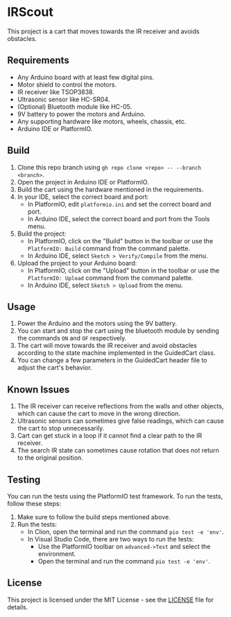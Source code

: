 # IRScout

This project is a cart that moves towards the IR receiver and avoids obstacles.

## Requirements

- Any Arduino board with at least few digital pins.
- Motor shield to control the motors.
- IR receiver like TSOP3838.
- Ultrasonic sensor like HC-SR04.
- (Optional) Bluetooth module like HC-05.
- 9V battery to power the motors and Arduino.
- Any supporting hardware like motors, wheels, chassis, etc.
- Arduino IDE or PlatformIO.

## Build

1. Clone this repo branch using `gh repo clone <repo> -- --branch <branch>`.
2. Open the project in Arduino IDE or PlatformIO.
3. Build the cart using the hardware mentioned in the requirements.
4. In your IDE, select the correct board and port:
    - In PlatformIO, edit `platformio.ini` and set the correct board and port.
    - In Arduino IDE, select the correct board and port from the Tools menu.
5. Build the project:
    - In PlatformIO, click on the "Build" button in the toolbar or use the `PlatformIO: Build` command from the command
      palette.
    - In Arduino IDE, select `Sketch > Verify/Compile` from the menu.
6. Upload the project to your Arduino board:
    - In PlatformIO, click on the "Upload" button in the toolbar or use the `PlatformIO: Upload` command from the
      command palette.
    - In Arduino IDE, select `Sketch > Upload` from the menu.

## Usage

1. Power the Arduino and the motors using the 9V battery.
2. You can start and stop the cart using the bluetooth module by sending the commands `ON` and `OF` respectively.
3. The cart will move towards the IR receiver and avoid obstacles according to the state machine implemented in the
   GuidedCart class.
4. You can change a few parameters in the GuidedCart header file to adjust the cart's behavior.

## Known Issues
1. The IR receiver can receive reflections from the walls and other objects, which can cause the cart to move in the
   wrong direction.
2. Ultrasonic sensors can sometimes give false readings, which can cause the cart to stop unnecessarily.
3. Cart can get stuck in a loop if it cannot find a clear path to the IR receiver.
4. The search IR state can sometimes cause rotation that does not return to the original position.

## Testing

You can run the tests using the PlatformIO test framework. To run the tests, follow these steps:

1. Make sure to follow the build steps mentioned above.
2. Run the tests:
    - In Clion, open the terminal and run the command `pio test -e 'env'`.
    - In Visual Studio Code, there are two ways to run the tests:
        - Use the PlatformIO toolbar on `advanced->Test` and select the environment.
        - Open the terminal and run the command `pio test -e 'env'`.

## License

This project is licensed under the MIT License - see the [LICENSE](LICENSE) file for details.